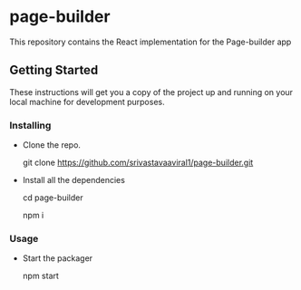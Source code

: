 # page-builder

This repository contains the React implementation for the Page-builder app

## Getting Started

These instructions will get you a copy of the project up and running on your local machine for development purposes. 

### Installing

* Clone the repo.

  
  git clone https://github.com/srivastavaaviral1/page-builder.git
  
* Install all the dependencies

  
  cd page-builder

  npm i
  

### Usage

* Start the packager

  
  npm start